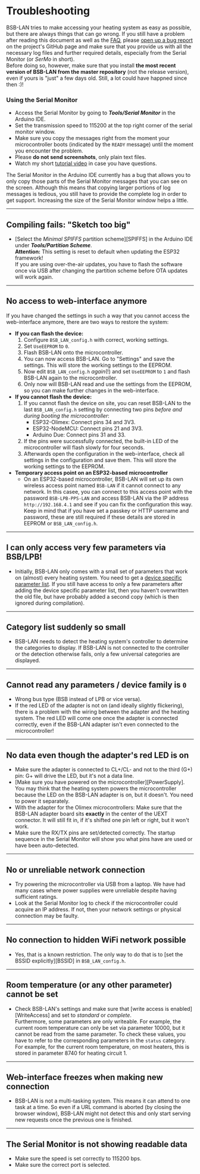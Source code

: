 # Troubleshooting

BSB-LAN tries to make accessing your heating system as easy as possible, but there are always things that can go wrong. If you still have a problem after reading this document as well as the [FAQ](faq.md), please [open up a bug report](https://github.com/fredlcore/BSB-LAN/issues/new?assignees=&labels=&projects=&template=bug_report.md&title=%5BBUG%5D) on the project's GitHub page and make sure that you provide us with all the necessary log files and further required details, especially from the Serial Monitor (or *SerMo* in short).  
Before doing so, however, make sure that you install **the most recent version of BSB-LAN from the master repository** (not the release version), even if yours is "just" a few days old. Still, a lot could have happned since then :)!
### Using the Serial Monitor
- Access the Serial Monitor by going to ***Tools/Serial Monitor*** in the Arduino IDE.
- Set the transmission speed to 115200 at the top right corner of the serial monitor window. 
- Make sure you copy the messages right from the moment your microcontroller boots (indicated by the `READY` message) until the moment you encounter the problem.
- Please **do not send screenshots**, only plain text files.  
- Watch my short [tutorial video](https://youtu.be/DsYPhihl11o) in case you have questions.

The Serial Monitor in the Arduino IDE currently has a bug that allows you to only copy those parts of the Serial Monitor messages that you can see on the screen. Although this means that copying larger portions of log messages is tedious, you still have to provide the complete log in order to get support. Increasing the size of the Serial Monitor window helps a little.

---
## Compiling fails: "Sketch too big"
- [Select the *Minimal SPIFFS* partition scheme][SPIFFS] in the Arduino IDE under ***Tools/Partition Scheme***.   
**Attention:** This setting is reset to default when updating the ESP32 framework!  
If you are using over-the-air updates, you have to flash the software once via USB after changing the partition scheme before OTA updates will work again.

---
## No access to web-interface anymore
If you have changed the settings in such a way that you cannot access the web-interface anymore, there are two ways to restore the system:  

- **If you can flash the device:**
    1. Configure `BSB_LAN_config.h` with correct, working settings.
    1. Set `UseEEPROM` to `0`.
    1. Flash BSB-LAN onto the microcontroller.
    1. You can now access BSB-LAN. Go to "Settings" and save the settings. This will store the working settings to the EEPROM.
    1. Now edit `BSB_LAN_config.h` *again*(!) and set `UseEEPROM` to `1` and flash BSB-LAN again to the microcontroller. 
    1. Only now will BSB-LAN read and use the settings from the EEPROM, so you can make further changes in the web-interface.
- **If you cannot flash the device:**
    1. If you cannot flash the device on site, you can reset BSB-LAN to the last `BSB_LAN_config.h` setting by connecting two pins *before and during booting the microcontroller*:
        - ESP32-Olimex: Connect pins 34 and 3V3.
        - ESP32-NodeMCU: Connect pins 21 and 3V3.
        - Arduino Due: Connect pins 31 and 33.
    1. If the pins were successfully connected, the built-in LED of the microcontroller will flash slowly for four seconds.
    1. Afterwards open the configuration in the web-interface, check all settings in the configuration and save them. This will store the working settings to the EEPROM.
- **Temporary access point on an ESP32-based microcontroller**
    - On an ESP32-based microcontroller, BSB-LAN will set up its own wireless access point named `BSB-LAN` if it cannot connect to any network. In this casee, you can connect to this access point with the password `BSB-LPB-PPS-LAN` and access BSB-LAN via the IP address `http://192.168.4.1` and see if you can fix the configuration this way. Keep in mind that if you have set a passkey or HTTP username and password, these are still required if these details are stored in EEPROM or `BSB_LAN_config.h`.

---
## I can only access very few parameters via BSB/LPB!
- Initially, BSB-LAN only comes with a small set of parameters that work on (almost) every heating system. You need to get a [device specific parameter list](install.md#generating-the-device-specific-parameter-list). If you still have access to only a few parameters after adding the device specific parameter list, then you haven't overwritten the old file, but have probably added a second copy (which is then ignored during compilation).

---
## Category list suddenly so small
- BSB-LAN needs to detect the heating system's controller to determine the categories to display. If BSB-LAN is not connected to the controller or the detection otherwise fails, only a few universal categories are displayed.

---
## Cannot read any parameters / device family is `0`
- Wrong bus type (BSB instead of LPB or vice versa).
- If the red LED of the adapter is not on (and ideally slightly flickering), there is a problem with the wiring between the adapter and the heating system. The red LED will come one once the adapter is connected correctly, even if the BSB-LAN adapter isn't even connected to the microcontroller!

---
## No data even though the adapter's red LED is on
- Make sure the adapter is connected to CL+/CL- and not to the third (G+) pin: G+ will drive the LED, but it's not a data line.
- [Make sure you have powered on the microcontroller][PowerSupply]. You may think that the heating system powers the microcontroller because the LED on the BSB-LAN adapter is on, but it doesn't. You need to power it separately.
- With the adapter for the Olimex microcontrollers: Make sure that the BSB-LAN adapter board sits **exactly** in the center of the UEXT connector. It will still fit in, if it's shifted one pin left or right, but it won't work.
- Make sure the RX/TX pins are set/detected correctly. The startup sequence in the Serial Monitor will show you what pins have are used or have been auto-detected.

---
## No or unreliable network connection
- Try powering the microcontroller via USB from a laptop. We have had many cases where power supplies were unreliable despite having sufficient ratings.
- Look at the Serial Monitor log to check if the microcontroller could acquire an IP address. If not, then your network settings or physical connection may be faulty.

---
## No connection to hidden WiFi network possible
- Yes, that is a known restriction. The only way to do that is to [set the BSSID explicitly][BSSID] in `BSB_LAN_config.h`.

---
## Room temperature (or any other parameter) cannot be set
- Check BSB-LAN's settings and make sure that [write access is enabled][WriteAccess] and set to *standard* or *complete*.  
Furthermore, some parameters are only writeable. For example, the current room temperature can only be set via parameter 10000, but it cannot be read from the same parameter. To check these values, you have to refer to the corresponding parameters in the `status` category. For example, for the current room temperature, on most heaters, this is stored in parameter 8740 for heating circuit 1.

---
## Web-interface freezes when making new connection
- BSB-LAN is not a multi-tasking system. This means it can attend to one task at a time. So even if a URL command is aborted (by closing the browser window), BSB-LAN might not detect this and only start serving new requests once the previous one is finished.

---
## The Serial Monitor is not showing readable data
- Make sure the speed is set correctly to 115200 bps.
- Make sure the correct port is selected.
